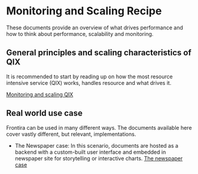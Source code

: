 # Monitoring and Scaling Recipe

These documents provide an overview of what drives performance and how
to think about performance, scalability and monitoring.

## General principles and scaling characteristics of QIX

It is recommended to start by reading up on how the most resource intensive
service (QIX) works, handles resource and what drives it.

[Monitoring and scaling QIX](./../documentation/services/qix-engine.md)

## Real world use case

Frontira can be used in many different ways. The documents available here cover vastly
different, but relevant, implementations.

- The Newspaper case: In this scenario, documents are hosted as a backend
  with a custom-built user interface and embedded in newspaper site for
  storytelling or interactive charts. [The newspaper case](./monitoring-and-scaling/newspaper.md)
